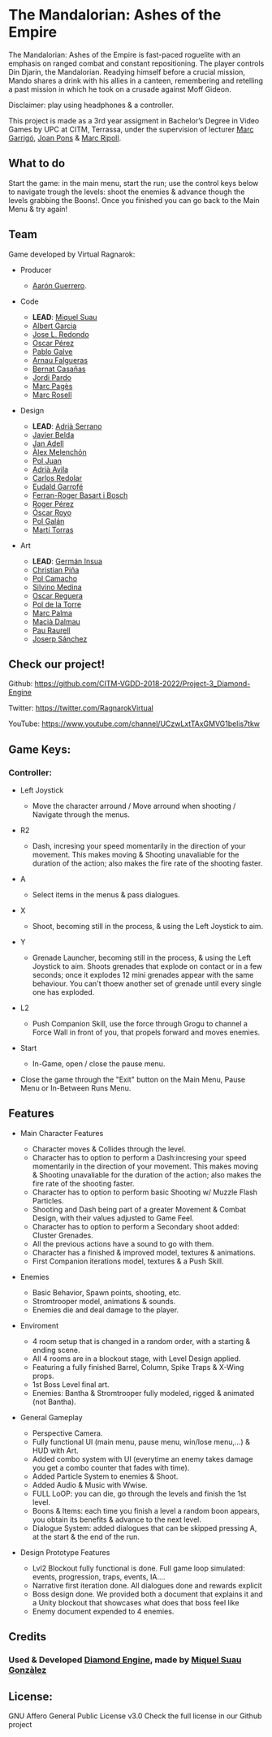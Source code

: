 ﻿# The Mandalorian: Ashes of the Empire

The Mandalorian: Ashes of the Empire is fast-paced roguelite with an emphasis on ranged combat and constant repositioning. The player controls Din Djarin, the Mandalorian. Readying himself before a crucial mission, Mando shares a drink with his allies in a canteen, remembering and retelling a past mission in which he took on a crusade against Moff Gideon.

Disclaimer: play using headphones & a controller.

This project is made as a 3rd year assigment in Bachelor’s Degree in Video Games by UPC at CITM, Terrassa, under the supervision of lecturer [Marc Garrigó](www.linkedin.com/in/mgarrigo/), [Joan Pons](https://www.linkedin.com/in/joanjoseppons/) & [Marc Ripoll](https://www.linkedin.com/in/marc-ripoll-tarr%C3%A9-2625303b/?originalSubdomain=es).

## What to do
Start the game: in the main menu, start the run; use the control keys below to navigate trough the levels: shoot the enemies & advance though the levels grabbing the Boons!. Once you finished you can go back to the Main Menu & try again!

## Team
Game developed by Virtual Ragnarok:

* Producer
	- [Aarón Guerrero](https://www.linkedin.com/in/aar%C3%B3n-guerrero-cruz-5a2333164/).

* Code
	- **LEAD**: [Miquel Suau](https://www.linkedin.com/in/miquel-suau-gonzalez/)
	- [Albert Garcia](https://www.linkedin.com/in/albert-garcia-belerda/)
	- [Jose L. Redondo](https://www.linkedin.com/in/jose-lu%C3%ADs-redondo-tello-44918b19b/)
	- [Oscar Pérez](https://www.linkedin.com/in/oscar-p%C3%A9rez-mart%C3%ADn-94a3a5196/)
	- [Pablo Galve](https://www.linkedin.com/in/pablogalve/)
	- [Arnau Falgueras](https://www.linkedin.com/in/arnau-falgueras-baa55a1b2/)
	- [Bernat Casañas](https://www.linkedin.com/in/bernat-casa%C3%B1as-masip-a91537160/)
	- [Jordi Pardo](https://www.linkedin.com/in/jordi-pardo-gutierrez/)
	- [Marc Pagès](https://www.linkedin.com/in/marc-pagès-francesch-7206b3186/)
	- [Marc Rosell](https://www.linkedin.com/in/marc-rosell-hernandez/)

* Design
	- **LEAD**: [Adrià Serrano](https://www.linkedin.com/in/adri%C3%A0-serrano-l%C3%B3pez-7196a91a3/)
	- [Javier Belda](https://www.linkedin.com/in/javier-belda-gonz%C3%A1lez-59718112b/)
	- [Jan Adell](https://www.linkedin.com/in/jan-adell-41a5341a3/)
	- [Àlex Melenchón](https://www.linkedin.com/in/alex-melench%C3%B3n-maza-a46981195/)
	- [Pol Juan](https://www.linkedin.com/in/pol-juan-santos-72004420a/)
	- [Adrià Avila](https://www.linkedin.com/in/adria-avila-borrallo-427705209/)
	- [Carlos Redolar](https://www.linkedin.com/in/carlos-redolar/)
	- [Eudald Garrofé](https://www.linkedin.com/in/eudald-garrof%C3%A9-flix-6a7427153/)
	- [Ferran-Roger Basart i Bosch](https://www.linkedin.com/in/ferran-roger-basart-i-bosch-606b5a195/)
	- [Roger Pérez](https://github.com/Rugiacreed)
	- [Óscar Royo](https://github.com/oscarroyo4)
	- [Pol Galán](https://github.com/pgalmor)
	- [Martí Torras](https://www.linkedin.com/in/mart%C3%AD-torras-640466185/)

* Art
	- **LEAD**: [Germán Insua](https://www.linkedin.com/in/germaninsua/)
	- [Christian Piña](https://www.linkedin.com/in/christian-p-9007b012a/)
	- [Pol Camacho](https://www.linkedin.com/in/pol-camacho-banal-6611671a1/)
	- [Silvino Medina](https://www.linkedin.com/in/silvino-medina-cardona-476558197/)
	- [Oscar Reguera](https://www.linkedin.com/in/oscarrep/)
	- [Pol de la Torre](https://www.linkedin.com/in/pol-de-la-torre-6b83b5171/)
	- [Marc Palma](https://www.linkedin.com/in/marc-palma-0b804720a/)
	- [Macià Dalmau](https://www.linkedin.com/in/maci%C3%A0-dalmau-roig-15204520a/)
	- [Pau Raurell](https://www.linkedin.com/in/pau-raurell-gomis-b0318b1b7/)
	- [Joserp Sánchez](https://www.josepsanchezarbona.com/)


## Check our project!

Github:		https://github.com/CITM-VGDD-2018-2022/Project-3_Diamond-Engine

Twitter:	https://twitter.com/RagnarokVirtual

YouTube:	https://www.youtube.com/channel/UCzwLxtTAxGMVG1belis7tkw

## Game Keys:

### Controller:

* Left Joystick
	- Move the character arround / Move arround when shooting / Navigate through the menus.

* R2
	- Dash, incresing your speed momentarily in the direction of your movement. This makes moving & Shooting unavaliable for the duration of the action; also makes the fire rate of the shooting faster.
	
* A
	- Select items in the menus & pass dialogues.
	
* X
	- Shoot, becoming still in the process, & using the Left Joystick to aim.
	
* Y
	- Grenade Launcher, becoming still in the process, & using the Left Joystick to aim. Shoots grenades that explode on contact or in a few seconds; once it explodes 12 mini grenades appear with the same behaviour. You can't thoew another set of grenade until every single one has exploded.

* L2
	- Push Companion Skill, use the force through Grogu to channel a Force Wall in front of you, that propels forward and moves enemies.

* Start
	- In-Game, open / close the pause menu.


- Close the game through the "Exit" button on the Main Menu, Pause Menu or In-Between Runs Menu.
 
## Features
* Main Character Features
	- Character moves & Collides through the level.
	- Character has to option to perform a Dash:incresing your speed momentarily in the direction of your movement. This makes moving & Shooting unavaliable for the duration of the action; also makes the fire rate of the shooting faster.
	- Character has to option to perform basic Shooting w/ Muzzle Flash Particles.
	- Shooting and Dash being part of a greater Movement & Combat Design, with their values adjusted to Game Feel.
	- Character has to option to perform a Secondary shoot added: Cluster Grenades.
	- All the previous actions have a sound to go with them.
	- Character has a finished & improved model, textures & animations.
	- First Companion iterations model, textures & a Push Skill.
	
* Enemies
	- Basic Behavior, Spawn points, shooting, etc.
	- Stromtrooper model, animations & sounds.
	- Enemies die and deal damage to the player.



* Enviroment
	- 4 room setup that is changed in a random order, with a starting & ending scene.
	- All 4 rooms are in a blockout stage, with Level Design applied.
	- Featuring a fully finished Barrel, Column, Spike Traps & X-Wing props.
	- 1st Boss Level final art.
	- Enemies: Bantha & Stromtrooper fully modeled, rigged & animated (not Bantha).

* General Gameplay
	- Perspective Camera.
	- Fully functional UI (main menu, pause menu, win/lose menu,...) & HUD with Art.
	- Added combo system with UI (everytime an enemy takes damage you get a combo counter that fades with time).
	- Added Particle System to enemies & Shoot.
	- Added Audio & Music with Wwise.
	- FULL LoOP: you can die, go through the levels and finish the 1st level.
	- Boons & Items: each time you finish a level a random boon appears, you obtain its benefits & advance to the next level.
	- Dialogue System: added dialogues that can be skipped pressing A, at the start & the end of the run.
	

* Design Prototype Features 
	- Lvl2 Blockout fully functional is done. Full game loop simulated: events, progression, traps, events, IA....
	- Narrative first iteration done. All dialogues done and rewards explicit
    - Boss design done. We provided both a document that explains it and a Unity blockout that showcases what does that boss feel like
	- Enemy document expended to 4 enemies.



## Credits

### Used & Developed [Diamond Engine](https://github.com/CITM-VGDD-2018-2022/Project-3_Diamond-Engine), made by [Miquel Suau Gonzàlez](https://github.com/MayKoder)


## License:
GNU Affero General Public License v3.0
Check the full license in our Github project
